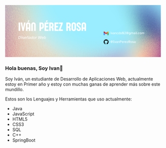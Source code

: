 
<img src="banner.png" width="1024"/>

### Hola buenas, Soy Ivan👋

Soy Iván, un estudiante de Desarrollo de Aplicaciones Web, actualmente estoy en Primer año y estoy con muchas ganas de aprender más sobre este mundillo.


Estos son los Lenguajes y Herramientas que uso actualmente:
- Java
- JavaScript
- HTML5
- CSS3
- SQL
- C++
- SpringBoot


<!--
**IvanPerezRosa/IvanPerezRosa** is a ✨ _special_ ✨ repository because its `README.md` (this file) appears on your GitHub profile.

Here are some ideas to get you started:

- 🔭 I’m currently working on ...
- 🌱 I’m currently learning ...
- 👯 I’m looking to collaborate on ...
- 🤔 I’m looking for help with ...
- 💬 Ask me about ...
- 📫 How to reach me: ...
- 😄 Pronouns: ...
- ⚡ Fun fact: ...
-->
